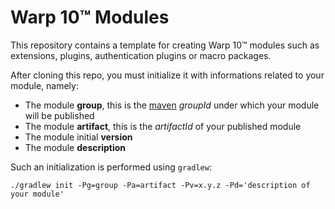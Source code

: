 # Warp 10™ Modules

This repository contains a template for creating Warp 10™ modules such as extensions, plugins, authentication plugins or macro packages.

After cloning this repo, you must initialize it with informations related to your module, namely:

* The module **group**, this is the [maven]() *groupId* under which your module will be published
* The module **artifact**, this is the *artifactId* of your published module
* The module initial **version**
* The module **description**

Such an initialization is performed using `gradlew`:

```
./gradlew init -Pg=group -Pa=artifact -Pv=x.y.z -Pd='description of your module'
```